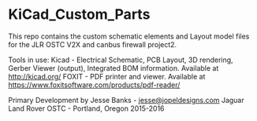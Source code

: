 # KiCad_Custom_Parts
This repo contains the custom schematic elements and Layout model files for the JLR OSTC V2X and canbus firewall project2. 

Tools in use:
Kicad - Electrical Schematic, PCB Layout, 3D rendering, Gerber Viewer (output), Integrated BOM information. Available at http://kicad.org/
FOXIT - PDF printer and viewer. Available at https://www.foxitsoftware.com/products/pdf-reader/

Primary Development by Jesse Banks - jesse@jopeldesigns.com
Jaguar Land Rover OSTC - Portland, Oregon 2015-2016
